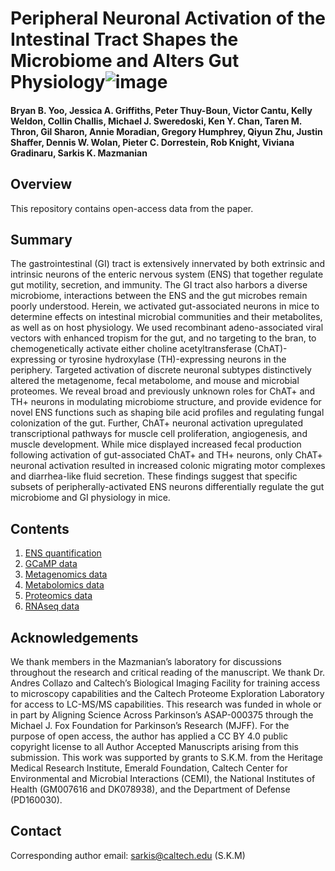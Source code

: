 # Peripheral Neuronal Activation of the Intestinal Tract Shapes the Microbiome and Alters Gut Physiology![image](https://user-images.githubusercontent.com/37095754/189435530-52889043-1e1a-452e-a960-778ad13106b4.png)
####  Bryan B. Yoo, Jessica A. Griffiths, Peter Thuy-Boun, Victor Cantu, Kelly Weldon, Collin Challis, Michael J. Sweredoski, Ken Y. Chan, Taren M. Thron, Gil Sharon, Annie Moradian, Gregory Humphrey, Qiyun Zhu, Justin Shaffer, Dennis W. Wolan, Pieter C. Dorrestein, Rob Knight, Viviana Gradinaru, Sarkis K. Mazmanian

## Overview

This repository contains open-access data from the paper. 

## Summary

The gastrointestinal (GI) tract is extensively innervated by both extrinsic and intrinsic neurons of the enteric nervous system (ENS) that together regulate gut motility, secretion, and immunity. The GI tract also harbors a diverse microbiome, interactions between the ENS and the gut microbes remain poorly understood. Herein, we activated gut-associated neurons in mice to determine effects on intestinal microbial communities and their metabolites, as well as on host physiology. We used recombinant adeno-associated viral vectors with enhanced tropism for the gut, and no targeting to the bran, to chemogenetically activate either choline acetyltransferase (ChAT)-expressing or tyrosine hydroxylase (TH)-expressing neurons in the periphery. Targeted activation of discrete neuronal subtypes distinctively altered the metagenome, fecal metabolome, and mouse and microbial proteomes. We reveal broad and previously unknown roles for ChAT+ and TH+ neurons in modulating microbiome structure, and provide evidence for novel ENS functions such as shaping bile acid profiles and regulating fungal colonization of the gut. Further, ChAT+ neuronal activation upregulated transcriptional pathways for muscle cell proliferation, angiogenesis, and muscle development. While mice displayed increased fecal production following activation of gut-associated ChAT+ and TH+ neurons, only ChAT+ neuronal activation resulted in increased colonic migrating motor complexes and diarrhea-like fluid secretion. These findings suggest that specific subsets of peripherally-activated ENS neurons differentially regulate the gut microbiome and GI physiology in mice.
 


## Contents
1. [ENS quantification](https://github.com/jessicagriffiths/Yoo_et_al_2021/tree/main/ENS%20quantification)
2. [GCaMP data](https://github.com/jessicagriffiths/Yoo_et_al_2021/tree/main/gcamp6f)
3. [Metagenomics data](https://github.com/jessicagriffiths/Yoo_et_al_2021/tree/main/metagenomics)
4. [Metabolomics data](https://github.com/jessicagriffiths/Yoo_et_al_2021/tree/main/metabolomics)
5. [Proteomics data](https://github.com/jessicagriffiths/Yoo_et_al_2021/tree/main/proteomics)
6. [RNAseq data](https://github.com/jessicagriffiths/Yoo_et_al_2021/tree/main/RNAseq)



## Acknowledgements

We thank members in the Mazmanian’s laboratory for discussions throughout the research and critical reading of the manuscript. We thank Dr. Andres Collazo and Caltech’s Biological Imaging Facility for training access to microscopy capabilities and the Caltech Proteome Exploration Laboratory for access to LC-MS/MS capabilities. This research was funded in whole or in part by Aligning Science Across Parkinson’s ASAP-000375 through the Michael J. Fox Foundation for Parkinson’s Research (MJFF). For the purpose of open access, the author has applied a CC BY 4.0 public copyright license to all Author Accepted Manuscripts arising from this submission. This work was supported by grants to S.K.M. from the Heritage Medical Research Institute, Emerald Foundation, Caltech Center for Environmental and Microbial Interactions (CEMI), the National Institutes of Health (GM007616 and DK078938), and the Department of Defense (PD160030).

## Contact
Corresponding author email: sarkis@caltech.edu (S.K.M)


